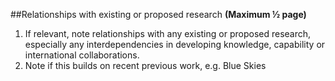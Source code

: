 ##Relationships with existing or proposed research
**(Maximum ½ page)**

1. If relevant, note relationships with any existing or proposed research, especially any interdependencies in developing knowledge, capability or international collaborations.
2. Note if this builds on recent previous work, e.g. Blue Skies
 